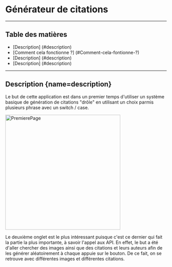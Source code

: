 # Générateur de citations

---

## Table des matières

- [Description] (#description)
- [Comment cela fonctionne ?] (#Comment-cela-fontionne-?)
- [Description] (#description)
- [Description] (#description)

---

## Description [](#){name=description}

Le but de cette application est dans un premier temps d'utiliser un système basique de génération de citations "drôle" en utilisant un choix parmis plusieurs phrase avec un switch / case. 

<img width="359" alt="PremierePage" src="https://user-images.githubusercontent.com/49784350/70452889-26712a80-1aa8-11ea-8b0f-1d068a738729.png">

Le deuxième onglet est le plus intéressant puisque c'est ce dernier qui fait la partie la plus importante, à savoir l'appel aux API. 
En effet, le but a été d'aller chercher des images ainsi que des citations et leurs auteurs afin de les générer aléatoirement à chaque appuie sur le bouton. 
De ce fait, on se retrouve avec différentes images et différentes citations.
